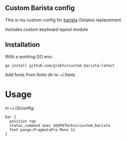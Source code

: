 ## Custom Barista config

This is my custom config for [barista](https://github.com/soumya92/barista) i3status replacement.

Includes custom keyboard layout module

## Installation

With a working GO env:

    go install github.com/glebtv/custom_barista:latest

Add fonts from fonts dir to ~/.fonts

# Usage

in ~/.i3/config:

```
bar {
  position top
  status_command exec $GOPATH/bin/custom_barista
  font pango:PragmataPro Mono 11
}
```
